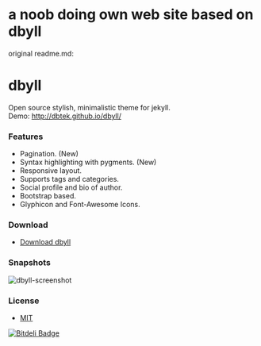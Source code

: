 # a noob doing own web site based on dbyll

original readme.md:

dbyll
=====

Open source stylish, minimalistic theme for jekyll.  
Demo: http://dbtek.github.io/dbyll/

### Features
- Pagination. (New)
- Syntax highlighting with pygments. (New)
- Responsive layout.
- Supports tags and categories.
- Social profile and bio of author.
- Bootstrap based.
- Glyphicon and Font-Awesome Icons.


### Download
* [Download dbyll](https://github.com/dbtek/dbyll/archive/master.zip)

### Snapshots

![dbyll-screenshot](http://dbtek.github.io/dbyll/assets/media/dbyll-ss.png)

### License
- [MIT](http://opensource.org/licenses/MIT)



[![Bitdeli Badge](https://d2weczhvl823v0.cloudfront.net/dbtek/dbyll/trend.png)](https://bitdeli.com/free "Bitdeli Badge")

